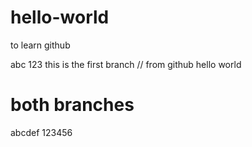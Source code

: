 # hello-world
to learn github

abc 123 this is the first branch // from github hello world


# both branches
abcdef
123456
